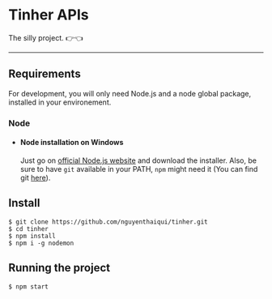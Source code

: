# Tinher APIs

The silly project. 👉👈

---
## Requirements

For development, you will only need Node.js and a node global package, installed in your environement.

### Node
- #### Node installation on Windows

  Just go on [official Node.js website](https://nodejs.org/) and download the installer.
Also, be sure to have `git` available in your PATH, `npm` might need it (You can find git [here](https://git-scm.com/)).

## Install

    $ git clone https://github.com/nguyenthaiqui/tinher.git
    $ cd tinher
    $ npm install
    $ npm i -g nodemon

## Running the project

    $ npm start